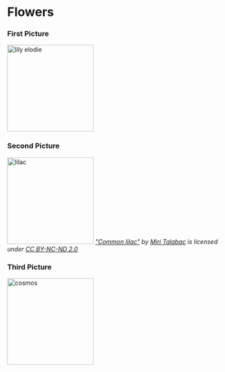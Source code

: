 <html>
    <head>
      <h1>Flowers</h1>
    </head>
    <body>
      <h3>First Picture</h3>
      <img src="https://assets.americanmeadows.com/media/catalog/product/e/l/elodie-asiatic-double-lily-1-1.jpg" alt="lily elodie" height="200px"/>
      <h3>Second Picture</h3>
      <img src="https://extension.umd.edu/sites/extension.umd.edu/files/styles/optimized/public/2021-11/hgic_shrubs_common_lilac_MT_1400.jpg?itok=9iCvEw-D" alt="lilac" height="200px"/>
     <i>
      <a href="https://extension.umd.edu/resource/lilac-identify-and-manage-problems/">"Common lilac"</a> by <a href="https://agnr.umd.edu/about/directory/miri-talabac/">Miri Talabac</a> is licensed under <a href="https://creativecommons.org/licenses/by-nc-nd/2.0/?ref=ccsearch&atype=html">CC BY-NC-ND 2.0</a>
     </i>
      <h3>Third Picture</h3>
      <img src="https://www.selectseeds.com/cdn/shop/products/388-1-zoom_grande.jpg?v=1687467507" alt="cosmos" height="200px"/>
    </body>
</html>
